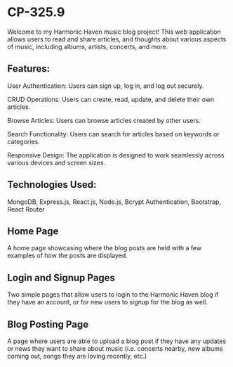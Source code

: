 # CP-325.9
Welcome to my Harmonic Haven music blog project! This web application allows users to read and share articles, and thoughts about various aspects of music, including albums, artists, concerts, and more.

Features:
---
User Authentication: Users can sign up, log in, and log out securely.

CRUD Operations: Users can create, read, update, and delete their own articles.

Browse Articles: Users can browse articles created by other users.

Search Functionality: Users can search for articles based on keywords or categories.

Responsive Design: The application is designed to work seamlessly across various devices and screen sizes.

Technologies Used:
---
MongoDB,
Express.js,
React.js,
Node.js,
Bcrypt Authentication,
Bootstrap,
React Router

Home Page
---
A home page showcasing where the blog posts are held with a few examples of how the posts are displayed.

Login and Signup Pages
---
Two simple pages that allow users to login to the Harmonic Haven blog if they have an account, or for new users to signup for the blog as well.

Blog Posting Page
---
A page where users are able to upload a blog post if they have any updates or news they want to share about music (i.e. concerts nearby, new albums coming out, songs they are loving recently, etc.)

